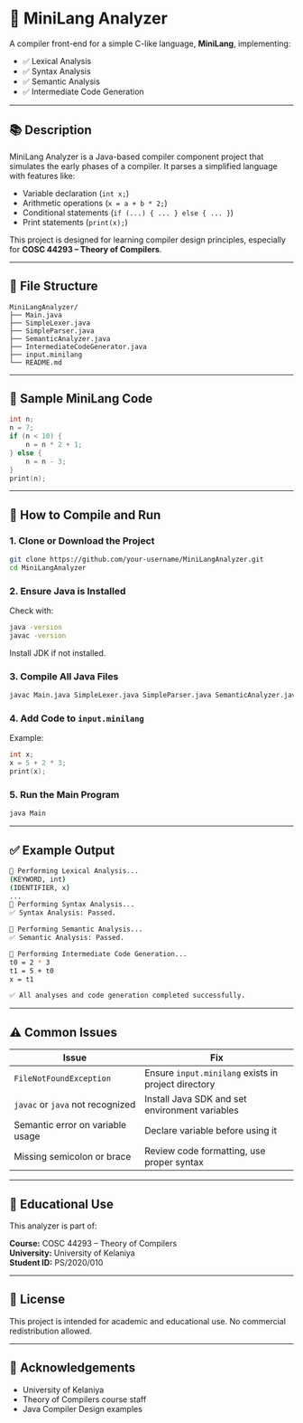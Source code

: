 # 🧠 MiniLang Analyzer

A compiler front-end for a simple C-like language, **MiniLang**, implementing:

- ✅ Lexical Analysis  
- ✅ Syntax Analysis  
- ✅ Semantic Analysis  
- ✅ Intermediate Code Generation

---

## 📚 Description

MiniLang Analyzer is a Java-based compiler component project that simulates the early phases of a compiler. It parses a simplified language with features like:

- Variable declaration (`int x;`)
- Arithmetic operations (`x = a + b * 2;`)
- Conditional statements (`if (...) { ... } else { ... }`)
- Print statements (`print(x);`)

This project is designed for learning compiler design principles, especially for **COSC 44293 – Theory of Compilers**.

---

## 📁 File Structure

```
MiniLangAnalyzer/
├── Main.java
├── SimpleLexer.java
├── SimpleParser.java
├── SemanticAnalyzer.java
├── IntermediateCodeGenerator.java
├── input.minilang
└── README.md
```

---

## 🧪 Sample MiniLang Code

```c
int n;
n = 7;
if (n < 10) {
    n = n * 2 + 1;
} else {
    n = n - 3;
}
print(n);
```

---

## 🔧 How to Compile and Run

### 1. Clone or Download the Project

```bash
git clone https://github.com/your-username/MiniLangAnalyzer.git
cd MiniLangAnalyzer
```

### 2. Ensure Java is Installed

Check with:

```bash
java -version
javac -version
```

Install JDK if not installed.

### 3. Compile All Java Files

```bash
javac Main.java SimpleLexer.java SimpleParser.java SemanticAnalyzer.java IntermediateCodeGenerator.java
```

### 4. Add Code to `input.minilang`

Example:

```c
int x;
x = 5 + 2 * 3;
print(x);
```

### 5. Run the Main Program

```bash
java Main
```

---

## ✅ Example Output

```bash
📘 Performing Lexical Analysis...
(KEYWORD, int)
(IDENTIFIER, x)
...
📗 Performing Syntax Analysis...
✅ Syntax Analysis: Passed.

📙 Performing Semantic Analysis...
✅ Semantic Analysis: Passed.

📒 Performing Intermediate Code Generation...
t0 = 2 * 3
t1 = 5 + t0
x = t1

✅ All analyses and code generation completed successfully.
```

---

## ⚠️ Common Issues

| Issue                             | Fix                                                       |
|----------------------------------|------------------------------------------------------------|
| `FileNotFoundException`          | Ensure `input.minilang` exists in project directory        |
| `javac` or `java` not recognized | Install Java SDK and set environment variables             |
| Semantic error on variable usage | Declare variable before using it                           |
| Missing semicolon or brace       | Review code formatting, use proper syntax                  |

---

## 🧠 Educational Use

This analyzer is part of:

**Course:** COSC 44293 – Theory of Compilers  
**University:** University of Kelaniya  
**Student ID:** PS/2020/010  

---

## 📄 License

This project is intended for academic and educational use. No commercial redistribution allowed.

---

## 🙌 Acknowledgements

- University of Kelaniya
- Theory of Compilers course staff
- Java Compiler Design examples
